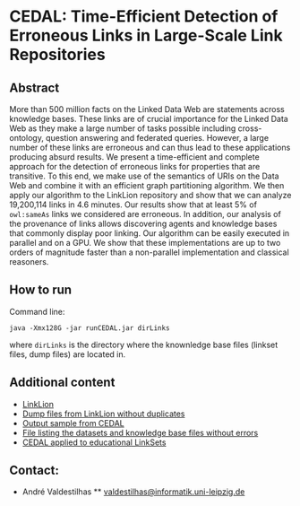 # CEDAL: Time-Efficient Detection of Erroneous Links in Large-Scale Link Repositories

## Abstract
More than 500 million facts on the Linked Data Web are statements across knowledge bases. These links are of crucial importance for the Linked Data Web as they make a large number of tasks possible including cross-ontology, question answering and federated queries. However, a large number of these links are erroneous and can thus lead to these applications producing absurd results. We present a time-efficient and complete approach for the detection of erroneous links for properties that are transitive. To this end, we make use of the semantics of URIs on the Data Web and combine it with an efficient graph partitioning algorithm. We then apply our algorithm to the LinkLion repository and show that we can analyze 19,200,114 links in 4.6 minutes. Our results show that at least 5% of `owl:sameAs` links we considered are erroneous. In addition, our analysis of the  provenance of links allows discovering agents and knowledge bases that commonly display poor linking.
Our algorithm can be easily executed in parallel and on a GPU. We show that these implementations are up to two orders of magnitude faster than a non-parallel implementation and classical reasoners.

## How to run

Command line:
```
java -Xmx128G -jar runCEDAL.jar dirLinks
```

where `dirLinks` is the directory where the knownledge base files (linkset files, dump files) are located in.

## Additional content

* [LinkLion](http://www.linklion.org/)
* [Dump files from LinkLion without duplicates](https://www.dropbox.com/s/m24xoxzm0h60ywl/correct.tar.gz?dl=1)
* [Output sample from CEDAL](http://tinyurl.com/100SampleCEDAL)
* [File listing the datasets and knowledge base files without errors](http://tinyurl.com/cedalresults)
* [CEDAL applied to educational LinkSets](https://github.com/firmao/CEDAL/tree/master/CEDALEducation)

## Contact:
* André Valdestilhas
** valdestilhas@informatik.uni-leipzig.de
